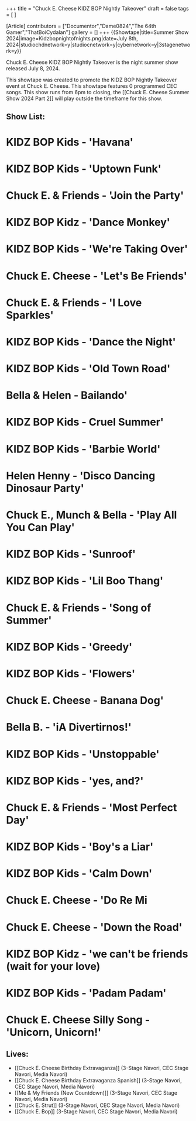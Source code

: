 +++
title = "Chuck E. Cheese KIDZ BOP Nightly Takeover"
draft = false
tags = [ ]

[Article]
contributors = ["Documentor","Dame0824","The 64th Gamer","ThatBoiCydalan"]
gallery = []
+++
{{Showtape|title=Summer Show 2024|image=Kidzbopnightofnights.png|date=July 8th, 2024|studiochdnetwork=y|studiocnetwork=y|cybernetwork=y|3stagenetwork=y}}

Chuck E. Cheese KIDZ BOP Nightly Takeover is the night summer show released July 8, 2024.

This showtape was created to promote the KIDZ BOP Nightly Takeover event at Chuck E. Cheese. This showtape features 0 programmed CEC songs. This show runs from 6pm to closing, the [[Chuck E. Cheese Summer Show 2024 Part 2]] will play outside the timeframe for this show. 

##  Show List: ## 

# KIDZ BOP Kids - 'Havana' 
# KIDZ BOP Kids - 'Uptown Funk' 
# Chuck E. & Friends - 'Join the Party' 
# KIDZ BOP Kidz - 'Dance Monkey' 
# KIDZ BOP Kids - 'We're Taking Over' 
# Chuck E. Cheese - 'Let's Be Friends' 
# Chuck E. & Friends - 'I Love Sparkles'
# KIDZ BOP Kids - 'Dance the Night' 
# KIDZ BOP Kids - 'Old Town Road' 
# Bella & Helen - Bailando' 
# KIDZ BOP Kids - Cruel Summer' 
# KIDZ BOP Kids - 'Barbie World' 
# Helen Henny - 'Disco Dancing Dinosaur Party'
# Chuck E., Munch & Bella - 'Play All You Can Play'
# KIDZ BOP Kids - 'Sunroof' 
# KIDZ BOP Kids - 'Lil Boo Thang' 
# Chuck E. & Friends - 'Song of Summer' 
# KIDZ BOP Kids - 'Greedy' 
# KIDZ BOP Kids - 'Flowers' 
# Chuck E. Cheese - Banana Dog' 
# Bella B. - 'iA Divertirnos!' 
# KIDZ BOP Kids - 'Unstoppable'
# KIDZ BOP Kids - 'yes, and?' 
# Chuck E. & Friends - 'Most Perfect Day' 
# KIDZ BOP Kids - 'Boy's a Liar' 
# KIDZ BOP Kids - 'Calm Down' 
# Chuck E. Cheese - 'Do Re Mi 
# Chuck E. Cheese - 'Down the Road' 
# KIDZ BOP Kidz - 'we can't be friends (wait for your love) 
# KIDZ BOP Kids - 'Padam Padam' 
# Chuck E. Cheese Silly Song - 'Unicorn, Unicorn!'

##  Lives: ## 

* [[Chuck E. Cheese Birthday Extravaganza]] (3-Stage Navori, CEC Stage Navori, Media Navori)
* [[Chuck E. Cheese Birthday Extravaganza Spanish]] (3-Stage Navori, CEC Stage Navori, Media Navori)
* [[Me & My Friends (New Countdown)]] (3-Stage Navori, CEC Stage Navori, Media Navori)
* [[Chuck E. Strut]] (3-Stage Navori, CEC Stage Navori, Media Navori)
* [[Chuck E. Bop]] (3-Stage Navori, CEC Stage Navori, Media Navori)
